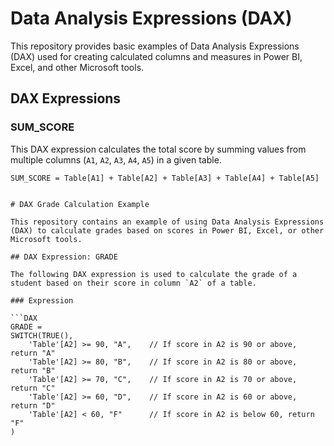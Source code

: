 # Data Analysis Expressions (DAX)

This repository provides basic examples of Data Analysis Expressions (DAX) used for creating calculated columns and measures in Power BI, Excel, and other Microsoft tools.

## DAX Expressions

### SUM_SCORE
This DAX expression calculates the total score by summing values from multiple columns (`A1`, `A2`, `A3`, `A4`, `A5`) in a given table.

```DAX
SUM_SCORE = Table[A1] + Table[A2] + Table[A3] + Table[A4] + Table[A5]


# DAX Grade Calculation Example

This repository contains an example of using Data Analysis Expressions (DAX) to calculate grades based on scores in Power BI, Excel, or other Microsoft tools.

## DAX Expression: GRADE

The following DAX expression is used to calculate the grade of a student based on their score in column `A2` of a table.

### Expression

```DAX
GRADE = 
SWITCH(TRUE(),
    'Table'[A2] >= 90, "A",    // If score in A2 is 90 or above, return "A"
    'Table'[A2] >= 80, "B",    // If score in A2 is 80 or above, return "B"
    'Table'[A2] >= 70, "C",    // If score in A2 is 70 or above, return "C"
    'Table'[A2] >= 60, "D",    // If score in A2 is 60 or above, return "D"
    'Table'[A2] < 60, "F"      // If score in A2 is below 60, return "F"
)
